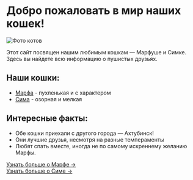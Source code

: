 # Добро пожаловать в мир наших кошек!

![Фото котов](/images/our.jpg)

Этот сайт посвящен нашим любимым кошкам — Марфуше и Симке. Здесь вы найдете всю информацию о пушистых друзьях.

## Наши кошки:
- [Марфа](/marfa.md) - пухленькая и с характером
- [Сима](/sima.md) - озорная и мелкая

## Интересные факты:
- Обе кошки приехали с другого города — Ахтубинск!
- Они лучшие друзья, несмотря на разные темпераменты
- Любят спать вместе, иногда не по самому искреннему желанию Марфы.

[Узнать больше о Марфе →](/marfa.md)  
[Узнать больше о Симе →](/sima.md)